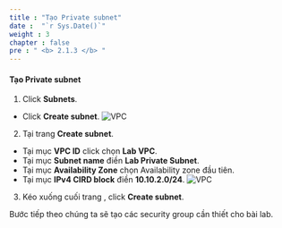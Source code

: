 ```yaml
---
title : "Tạo Private subnet"
date :  "`r Sys.Date()`" 
weight : 3
chapter : false
pre : " <b> 2.1.3 </b> "
---
```


#### Tạo Private subnet

1. Click **Subnets**.
  - Click **Create subnet**.
![VPC](/images/2/18.png)

2. Tại trang **Create subnet**.
  - Tại mục **VPC ID** click chọn **Lab VPC**.
  - Tại mục **Subnet name** điền **Lab Private Subnet**.
  - Tại mục **Availability Zone** chọn Availability zone đầu tiên.
  - Tại mục **IPv4 CIRD block** điền **10.10.2.0/24**.
![VPC](/images/2/19.png)

3. Kéo xuống cuối trang , click **Create subnet**.

Bước tiếp theo chúng ta sẽ tạo các security group cần thiết cho bài lab.